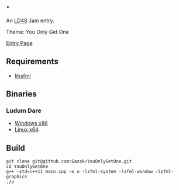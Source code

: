 .
=

An [LD48](http://ludumdare.com) Jam entry.

Theme: You Only Get One

[Entry
Page](http://www.ludumdare.com/compo/ludum-dare-28/?action=preview&uid=32067)

Requirements
------------

* [libsfml](http://sfml-dev.org)

Binaries
--------

### Ludum Dare
* [Windows x86](http://gazokblog.co.uk/misc/'/'.zip)
* [Linux x64](http://gazokblog.co.uk/misc/'/'.tar.gz)

Build
-----

    git clone git@github.com:Gazok/YouOnlyGetOne.git
    cd YouOnlyGetOne
    g++ -std=c++11 main.cpp -o o -lsfml-system -lsfml-window -lsfml-graphics
    ./o
